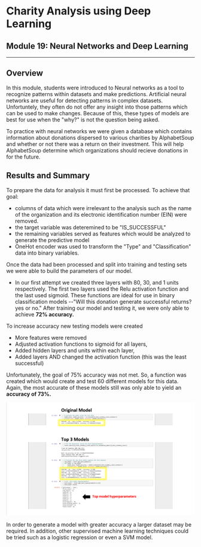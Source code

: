 # Charity Analysis using Deep Learning
## Module 19: Neural Networks and Deep Learning
---
## Overview
In this module, students were introduced to Neural networks as a tool to recognize patterns within datasets and make predictions.  Artificial neural networks are useful for detecting patterns in complex datasets.  Unfortuntely, they often do not offer any insight into those patterns which can be used to make changes.  Because of this, these types of models are best for use when the "why?" is not the question being asked.

To practice with neural networks we were given a database which contains information about donations dispersed to various charities by AlphabetSoup and whether or not there was a return on their investment.  This will help AlphabetSoup determine which organizations should recieve donations in for the future.

## Results and Summary
To prepare the data for analysis it must first be processed.  To achieve that goal:
- columns of data which were irrelevant to the analysis such as the name of the organization and its electronic identification number (EIN) were removed. 
- the target variable was deteremined to be "IS_SUCCESSFUL"
- the remaining variables served as features which would be analyzed to generate the predictive model
- OneHot encoder was used to transform the "Type" and "Classification" data into binary variables.

Once the data had been processed and split into training and testing sets we were able to build the parameters of our model.  
- In our first attempt we created three layers with 80, 30, and 1 units respectively.  The first two layers used the Relu activation function and the last used sigmoid.  These functions are ideal for use in binary classification models --"Will this donation generate successful returns? yes or no."  After training our model and testing it, we were only able to achieve **72% accuracy.**  

To increase accuracy new testing models were created
- More features were removed
- Adjusted activation functions to sigmoid for all layers,
- Added hidden layers and units within each layer, 
- Added layers AND changed the activation function (this was the least successful)

Unfortunately, the goal of 75% accuracy was not met.  So, a function was created which would create and test 60 different models for this data.  Again, the most accurate of these models still was only able to yield an **accuracy of 73%.**

![model accuracy scores](https://github.com/murphyk2021/Neural_Network_Charity_Analysis/blob/cce8f9a070a1974246adb3b626df0cc428c29469/test_models.PNG)

In order to generate a model with greater accuracy a larger dataset may be required.  In addition, other supervised machine learning techniques could be tried such as a logistic regression or even a SVM model.

